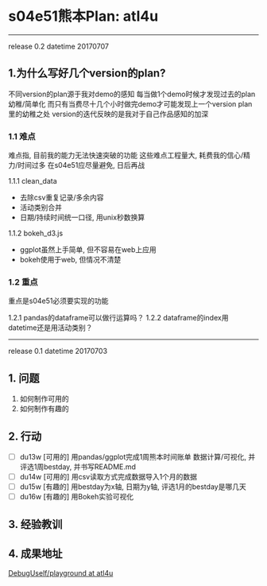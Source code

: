 # s04e51熊本Plan: atl4u

----
release 0.2 datetime 20170707 

## 1.为什么写好几个version的plan?
不同version的plan源于我对demo的感知
每当做1个demo时候才发现过去的plan 幼稚/简单化
而只有当费尽十几个小时做完demo才可能发现上一个version plan里的幼稚之处
version的迭代反映的是我对于自己作品感知的加深

### 1.1 难点
难点指, 目前我的能力无法快速突破的功能
这些难点工程量大, 耗费我的信心/精力/时间过多
在s04e51应尽量避免, 日后再战

1.1.1 clean_data

- 去除csv重复记录/多余内容
- 活动类别合并
- 日期/持续时间统一口径, 用unix秒数换算

1.1.2 bokeh_d3.js

- ggplot虽然上手简单, 但不容易在web上应用
- bokeh使用于web, 但情况不清楚

### 1.2 重点
重点是s04e51必须要实现的功能

1.2.1 pandas的dataframe可以做行运算吗？
1.2.2 dataframe的index用 datetime还是用活动类别？

---
release 0.1 datetime 20170703 

## 1. 问题
1. 如何制作可用的
2. 如何制作有趣的

## 2. 行动

- [ ] du13w [可用的] 用pandas/ggplot完成1周熊本时间账单 数据计算/可视化, 并评选1周bestday, 并书写README.md
- [ ] du14w [可用的] 用csv读取方式完成数据导入1个月的数据
- [ ] du15w [有趣的] 用bestday为x轴, 日期为y轴, 评选1月的bestday是哪几天
- [ ] du16w [有趣的] 用Bokeh实验可视化

## 3. 经验教训

## 4. 成果地址
[DebugUself/playground at atl4u](https://github.com/DebugUself/playground/tree/atl4u)